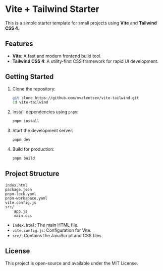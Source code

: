 # Vite + Tailwind Starter

This is a simple starter template for small projects using **Vite** and **Tailwind CSS 4**.

## Features

- **Vite**: A fast and modern frontend build tool.
- **Tailwind CSS 4**: A utility-first CSS framework for rapid UI development.

## Getting Started

1. Clone the repository:
   ```bash
   git clone https://github.com/mvalentsev/vite-tailwind.git
   cd vite-tailwind
   ```

2. Install dependencies using `pnpm`:
   ```bash
   pnpm install
   ```

3. Start the development server:
   ```bash
   pnpm dev
   ```

4. Build for production:
   ```bash
   pnpm build
   ```

## Project Structure

```
index.html
package.json
pnpm-lock.yaml
pnpm-workspace.yaml
vite.config.js
src/
    app.js
    main.css
```

- `index.html`: The main HTML file.
- `vite.config.js`: Configuration for Vite.
- `src/`: Contains the JavaScript and CSS files.

## License

This project is open-source and available under the MIT License.

